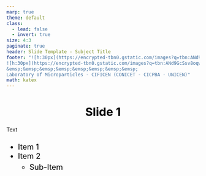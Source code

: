 ```yaml
---
marp: true
theme: default
class:
  - lead: false
  - invert: true
size: 4:3
paginate: true
header: Slide Template - Subject Title
footer: "![h:30px](https://encrypted-tbn0.gstatic.com/images?q=tbn:ANd9GcT-BKz8_T03mKjOcZOhdgUkuergJc8Jv_ydDj9-iIT2BTIiazTIlBF9yzeG0lkS1AFHmw&usqp=CAU)
![h:30px](https://encrypted-tbn0.gstatic.com/images?q=tbn:ANd9GcSsv8oqwMro91BC5UbUQc2v8tCSr8nnvGhbDdwC7-ceSIYLwmirRtkbLraJBpUnA2s9BRU&usqp=CAU)
&emsp;&emsp;&emsp;&emsp;&emsp;&emsp;&emsp;&emsp;
Laboratory of Microparticles - CIFICEN (CONICET - CICPBA - UNICEN)"
math: katex
---
```

<style>
header{
  width: 960px;
  padding: 2px 20px;
  top: 0px;
  left: 0px;
  background: #14437a;
  color: white;
  font-size: 16px;
  font-style: italic;
  font-weight: normal;
},
footer{
  display: flex;
  width: 960px;
  padding: 0px 0px 0px 0px;
  bottom: 0px;
  left: 0px;
  background: #14437a;
  color: white;
  font-size: 15px;
  font-style: italic;
  font-weight: lighter;
  text-align: justified;
}
h1{
font-size: 30px;
text-align: center;
padding: 0px 0px 0px 0px;
color: black;
}
ul{
  padding: 5px 0px 0px 30px;
  font-size: 20px;
  color: black;
}
section {
  background: white;
  padding: 40px 0px 0px 20px;
  font-size: 20px;
  font-style: normal;
  font-weight: lighte;
  text-align: justified;
  justify-content: flex-start;
  height: 720px;
  width: 960px;
  }
section::after {
  font-size: 16px;
  font-style: italic;
  font-weight: lighter;
  color: white;
  bottom: 6px;
  right: 15px;
}
img[alt~="center"] {
  display: block;
  margin: 0 auto;
}
</style>

# Slide 1

Text

- Item 1
- Item 2
    - Sub-Item
